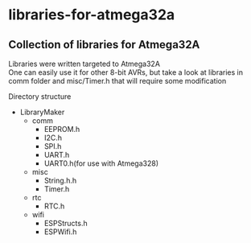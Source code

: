 # libraries-for-atmega32a
## Collection of libraries for Atmega32A
Libraries were written targeted to Atmega32A
<br>One can easily use it for other 8-bit AVRs, but take a look at libraries in comm folder and misc/Timer.h that will require some modification

Directory structure
<ul>
  <li>
  LibraryMaker
  <ul>
    <li>comm
    <ul>
      <li>EEPROM.h</li>
      <li>I2C.h</li>
      <li>SPI.h</li>
      <li>UART.h</li>
    <li>UART0.h(for use with Atmega328)</li>
    </ul>
    </li>
    <li>misc
    <ul>
      <li>String.h.h</li>
      <li>Timer.h</li>
    </ul>
    </li>
    <li>rtc
    <ul>
      <li>RTC.h</li>
    </ul>
    </li>
    <li>wifi
    <ul>
    <li>ESPStructs.h</li>
    <li>ESPWifi.h</li>
    </ul>
    </li>
    
  </ul>
  </li>
</ul>
